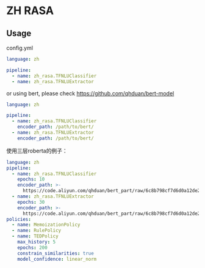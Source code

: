 # ZH RASA

## Usage

config.yml

```yaml
language: zh

pipeline:
  - name: zh_rasa.TFNLUClassifier
  - name: zh_rasa.TFNLUExtractor
```

or using bert, please check https://github.com/qhduan/bert-model

```yaml
language: zh

pipeline:
  - name: zh_rasa.TFNLUClassifier
    encoder_path: /path/to/bert/
  - name: zh_rasa.TFNLUExtractor
    encoder_path: /path/to/bert/
```

使用三层roberta的例子：

```yaml
language: zh
pipeline:
  - name: zh_rasa.TFNLUClassifier
    epochs: 10
    encoder_path: >-
      https://code.aliyun.com/qhduan/bert_part/raw/6c8b798cf7d6d0a12de20c4f90c870df2e107977/roberta_wwm_3.tar.gz
  - name: zh_rasa.TFNLUExtractor
    epochs: 30
    encoder_path: >-
      https://code.aliyun.com/qhduan/bert_part/raw/6c8b798cf7d6d0a12de20c4f90c870df2e107977/roberta_wwm_3.tar.gz
policies:
  - name: MemoizationPolicy
  - name: RulePolicy
  - name: TEDPolicy
    max_history: 5
    epochs: 200
    constrain_similarities: true
    model_confidence: linear_norm
```
